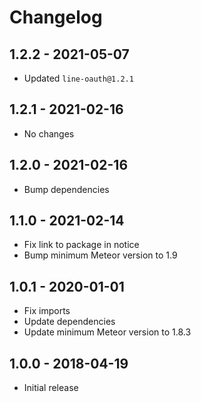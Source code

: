 # Changelog

## 1.2.2 - 2021-05-07
* Updated `line-oauth@1.2.1`

## 1.2.1 - 2021-02-16
* No changes

## 1.2.0 - 2021-02-16
* Bump dependencies

## 1.1.0 - 2021-02-14
* Fix link to package in notice
* Bump minimum Meteor version to 1.9

## 1.0.1 - 2020-01-01
* Fix imports
* Update dependencies
* Update minimum Meteor version to 1.8.3

## 1.0.0 - 2018-04-19
* Initial release 
